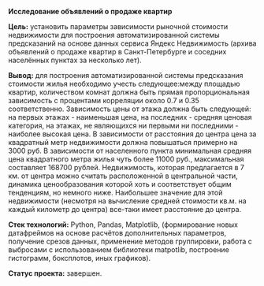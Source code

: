 ﻿**Исследование объявлений о продаже квартир**

**Цель:**  установить параметры зависимости рыночной стоимости недвижимости для построения автоматизированной системы предсказаний  на основе данных сервиса Яндекc Недвижимость (архива объявлений о продаже квартир в Санкт-Петербурге и соседних населённых пунктах за несколько лет).

**Вывод:** для построения автоматизированной системы предсказания стоимости жилья необходимо учесть следующее:между площадью квартир, количеством комнат должна быть прямая пропорциональная зависимость с процентами корреляции около 0.7 и 0.35 соответственно. Зависимость цены от этажа должна быть следующей: на первых этажах - наименьшая цена, на последних - средняя ценовая категория, на этажах, не являющихся ни первыми ни последними - наиболее высокая цена. В зависимости от расстояния до центра цена за квадратный метр недвижимости должна повышаться примерно на 3000 руб. В зависимости от населенного пункта минимальная средняя цена квадратного метра жилья чуть более 11000 руб., максимальная составляет 168700 рублей. Недвижимость, которая предлагается в 7 км. от центра можно считать расположенной в центральной части, динамика ценообразования которой хоть и соответствует общим тенденциям, но немного ниже. Наибольшее значение для этой недвижимости (несмотря на вычисление средней стоимости кв.м. на каждый километр до центра) все-таки имеет расстояние до центра. 

**Стек технологий:** Python, Pandas,  Matplotlib, (формирование новых датафреймов на основе  расчётов дополнительных параметров,  получение срезов данных, применение методов группировки, работа с выбросами с использованием библиотеки  matpotlib, построение гистограмм, боксплотов, иных графиков).

**Статус проекта:** завершен.






